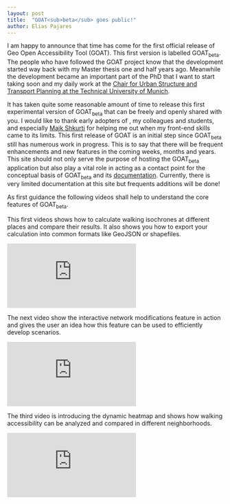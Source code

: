 ```yaml
---
layout: post
title:  "GOAT<sub>beta</sub> goes public!"
author: Elias Pajares
---
```


I am happy to announce that time has come for the first official release of Geo Open Accessibility Tool (GOAT). This first version is labelled GOAT<sub>beta</sub>.
The people who have followed the GOAT project know that the development started way back with my Master thesis one and half years ago. Meanwhile the development became an important part of the PhD that I want to start taking soon and my daily work at the [Chair for Urban Structure and Transport Planning at the Technical University of Munich](https://www.sv.bgu.tum.de).

It has taken quite some reasonable amount of time to release this first experimental version of GOAT<sub>beta</sub> that can be freely and openly shared with you. I would like to thank early adopters of , my colleagues and students, and especially [Majk Shkurti](https://github.com/majkshkurti) for helping me out when my front-end skills came to its limits.
This first release of GOAT is an initial step since GOAT<sub>beta</sub> still has numerous work in progress. This is to say that there will be frequent enhancements and new features in the coming weeks, months and years.
This site should not only serve the purpose of hosting the GOAT<sub>beta</sub> application but also play a vital role in acting as a contact point for the conceptual basis of GOAT<sub>beta</sub> and its [documentation](/docs/about). Currently, there is very limited documentation at this site but frequents additions will be done!


As first guidance the following videos shall help to understand the core features of GOAT<sub>beta</sub>.

This first videos shows how to calculate walking isochrones at different places and compare their results. It also shows you how to export your calculation into common formats like GeoJSON or shapefiles.

<p align="left">
<div class="embed-responsive embed-responsive-16by9">
  <iframe class="embed-responsive-item" src="https://player.vimeo.com/video/311547681" frameborder="0" webkitallowfullscreen mozallowfullscreen allowfullscreen></iframe>
</div>

The next video show the interactive network modifications feature in action and gives the user an idea how this feature can be used to efficiently develop scenarios.

<div class="embed-responsive embed-responsive-16by9">
  <iframe class="embed-responsive-item" src="https://player.vimeo.com/video/311550100" frameborder="0" webkitallowfullscreen mozallowfullscreen allowfullscreen></iframe>
</div>

The third video is introducing the dynamic heatmap and shows how walking accessibility can be analyzed and compared in different neighborhoods.

<div class="embed-responsive embed-responsive-16by9">
  <iframe class="embed-responsive-item" src="https://player.vimeo.com/video/311549509" frameborder="0" webkitallowfullscreen mozallowfullscreen allowfullscreen></iframe>
</div>
</p>



